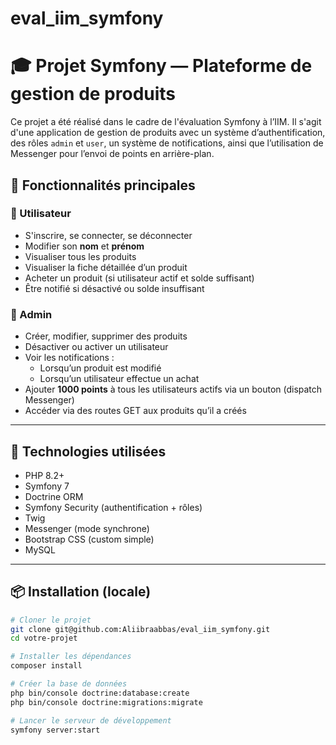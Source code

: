 # eval_iim_symfony

# 🎓 Projet Symfony — Plateforme de gestion de produits

Ce projet a été réalisé dans le cadre de l'évaluation Symfony à l’IIM. Il s'agit d'une application de gestion de produits avec un système d’authentification, des rôles `admin` et `user`, un système de notifications, ainsi que l’utilisation de Messenger pour l’envoi de points en arrière-plan.

## 🚀 Fonctionnalités principales

### 👤 Utilisateur
- S'inscrire, se connecter, se déconnecter
- Modifier son **nom** et **prénom**
- Visualiser tous les produits
- Visualiser la fiche détaillée d’un produit
- Acheter un produit (si utilisateur actif et solde suffisant)
- Être notifié si désactivé ou solde insuffisant

### 🔐 Admin
- Créer, modifier, supprimer des produits
- Désactiver ou activer un utilisateur
- Voir les notifications :
  - Lorsqu’un produit est modifié
  - Lorsqu’un utilisateur effectue un achat
- Ajouter **1000 points** à tous les utilisateurs actifs via un bouton (dispatch Messenger)
- Accéder via des routes GET aux produits qu’il a créés

---

## 🔧 Technologies utilisées
- PHP 8.2+
- Symfony 7
- Doctrine ORM
- Symfony Security (authentification + rôles)
- Twig
- Messenger (mode synchrone)
- Bootstrap CSS (custom simple)
- MySQL

---

## 📦 Installation (locale)

```bash
# Cloner le projet
git clone git@github.com:Aliibraabbas/eval_iim_symfony.git
cd votre-projet

# Installer les dépendances
composer install

# Créer la base de données
php bin/console doctrine:database:create
php bin/console doctrine:migrations:migrate

# Lancer le serveur de développement
symfony server:start
